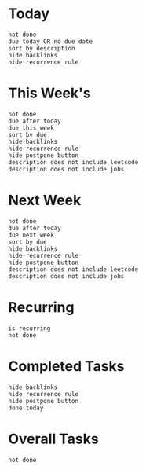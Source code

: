 
# **Today**
```tasks
not done
due today OR no due date
sort by description
hide backlinks
hide recurrence rule

```


# **This Week's**
```tasks
not done
due after today
due this week
sort by due
hide backlinks
hide recurrence rule
hide postpone button
description does not include leetcode 
description does not include jobs
```
# **Next Week**
```tasks
not done
due after today
due next week
sort by due
hide backlinks
hide recurrence rule
hide postpone button
description does not include leetcode 
description does not include jobs

```
# **Recurring** 
```tasks
is recurring 
not done
```
# **Completed Tasks**
```tasks
hide backlinks
hide recurrence rule
hide postpone button
done today
```
# **Overall Tasks**
```tasks
not done

```




